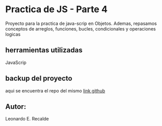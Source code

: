 # Practica de JS - Parte 4

Proyecto para la practica de java-scrip en Objetos.
Ademas, repasamos conceptos de arreglos, funciones, bucles, condicionales y operaciones logicas

## herramientas utilizadas

JavaScrip

## backup del proyecto

aqui se encuentra el repo del mismo
[link github](https://github.com/leorecalde/tp4-obejtos-clases.git)


## Autor:
Leonardo E. Recalde